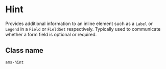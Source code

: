 <!-- @license CC0-1.0 -->

# Hint

Provides additional information to an inline element such as a `Label` or `Legend` in a `Field` or `FieldSet` respectively. Typically used to communicate whether a form field is optional or required.

## Class name

`ams-hint`
